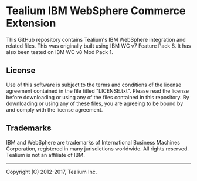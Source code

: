 # Tealium IBM WebSphere Commerce Extension

This GitHub repository contains Tealium's IBM WebSphere integration and related files.  This was originally built using IBM WC v7 Feature Pack 8.  It has also been tested on IBM WC v8 Mod Pack 1.

## License

Use of this software is subject to the terms and conditions of the license agreement contained in the file titled "LICENSE.txt".  Please read the license before downloading or using any of the files contained in this repository. By downloading or using any of these files, you are agreeing to be bound by and comply with the license agreement.

## Trademarks

IBM and WebSphere are trademarks of International Business Machines Corporation, registered in many jurisdictions worldwide. All rights reserved. Tealium is not an affiliate of IBM.

---
Copyright (C) 2012-2017, Tealium Inc.
